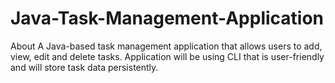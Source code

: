 # Java-Task-Management-Application
About A Java-based task management application that allows users to add, view, edit and delete tasks. Application will be using CLI that is user-friendly and will store task data persistently.
